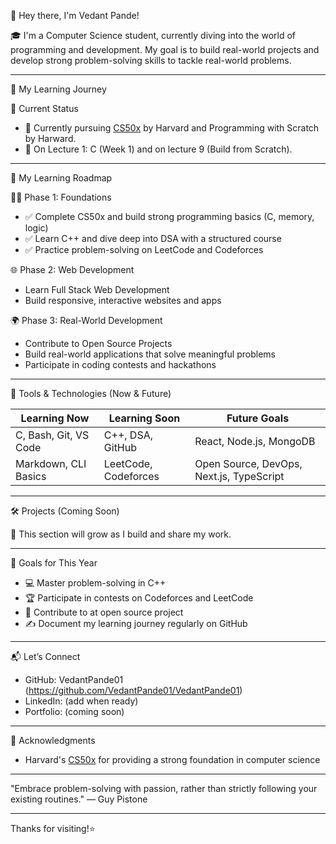 👋 Hey there, I'm Vedant Pande!

🎓 I'm a Computer Science student, currently diving into the world of programming and development. My goal is to build real-world projects and develop strong problem-solving skills to tackle real-world problems.

---

🧠 My Learning Journey

📍 Current Status
- 📘 Currently pursuing [CS50x](https://cs50.harvard.edu/x) by Harvard and Programming with Scratch by Harward.
- 🧱 On Lecture 1: C (Week 1) and on lecture 9 (Build from Scratch).

---

🚀 My Learning Roadmap

🧑‍💻 Phase 1: Foundations
- ✅ Complete CS50x and build strong programming basics (C, memory, logic)
- ✅ Learn C++ and dive deep into DSA with a structured course
- ✅ Practice problem-solving on LeetCode and Codeforces

🌐 Phase 2: Web Development
- Learn Full Stack Web Development
- Build responsive, interactive websites and apps

🌍 Phase 3: Real-World Development
- Contribute to Open Source Projects
- Build real-world applications that solve meaningful problems
- Participate in coding contests and hackathons

---

🔧 Tools & Technologies (Now & Future)

| Learning Now             | Learning Soon              | Future Goals                |
|--------------------------|----------------------------|-----------------------------|
| C, Bash, Git, VS Code    | C++, DSA, GitHub           | React, Node.js, MongoDB     |
| Markdown, CLI Basics     | LeetCode, Codeforces       | Open Source, DevOps, Next.js, TypeScript         |

---

🛠️ Projects (Coming Soon)

🚧 This section will grow as I build and share my work.

---

🌱 Goals for This Year

- 💻 Master problem-solving in C++
- 🏆 Participate in contests on Codeforces and LeetCode
- 🤝 Contribute to at open source project
- ✍️ Document my learning journey regularly on GitHub

---

📬 Let’s Connect

- GitHub: VedantPande01 (https://github.com/VedantPande01/VedantPande01)
- LinkedIn: (add when ready)
- Portfolio: (coming soon)

---

🙏 Acknowledgments

- Harvard's [CS50x](https://cs50.harvard.edu/x) for providing a strong foundation in computer science

---

"Embrace problem-solving with passion, rather than strictly following your existing routines." — Guy Pistone

---

Thanks for visiting!⭐
